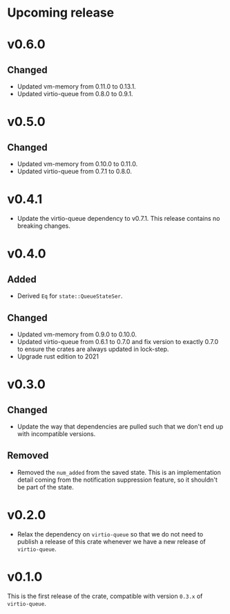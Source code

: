 # Upcoming release

# v0.6.0

## Changed

- Updated vm-memory from 0.11.0 to 0.13.1.
- Updated virtio-queue from 0.8.0 to 0.9.1.

# v0.5.0

## Changed

- Updated vm-memory from 0.10.0 to 0.11.0.
- Updated virtio-queue from 0.7.1 to 0.8.0.

# v0.4.1
- Update the virtio-queue dependency to v0.7.1. This release contains no
  breaking changes.

# v0.4.0

## Added 

- Derived `Eq` for `state::QueueStateSer`.

## Changed
- Updated vm-memory from 0.9.0 to 0.10.0.
- Updated virtio-queue from 0.6.1 to 0.7.0 and fix version to exactly 0.7.0 to ensure the crates 
  are always updated in lock-step.
- Upgrade rust edition to 2021

# v0.3.0

## Changed
- Update the way that dependencies are pulled such that we don't end up with incompatible versions.

## Removed
- Removed the `num_added` from the saved state. This is an implementation detail coming from
  the notification suppression feature, so it shouldn't be part of the state.

# v0.2.0

- Relax the dependency on `virtio-queue` so that we do not need to publish a release of this crate
  whenever we have a new release of `virtio-queue`.

# v0.1.0

This is the first release of the crate, compatible with version `0.3.x` of `virtio-queue`.
